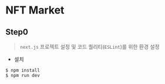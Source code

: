 # NFT Market

## Step0

> `next.js` 프로젝트 설정 및 코드 퀄리티(`ESLint`)를 위한 환경 설정

* 설치

```
$ npm install
$ npm run dev
```